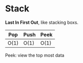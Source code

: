 # Stack
<b>Last In First Out</b>, like stacking boxs.

| Pop | Push | Peek |
|-----|------|------|
| O(1)| O(1) | O(1) |

Peek: view the top most data
